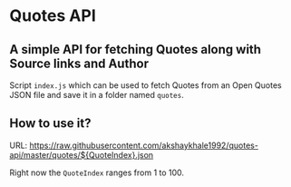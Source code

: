 # Quotes API

## A simple API for fetching Quotes along with Source links and Author

Script `index.js` which can be used to fetch Quotes from an Open Quotes JSON file and save it in a folder named `quotes`.

## How to use it?
URL: https://raw.githubusercontent.com/akshaykhale1992/quotes-api/master/quotes/${QuoteIndex}.json

Right now the `QuoteIndex` ranges from 1 to 100.
